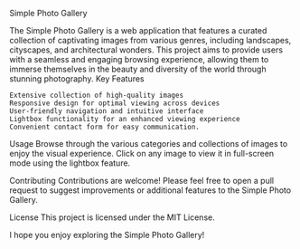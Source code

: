 Simple Photo Gallery

The Simple Photo Gallery is a web application that features a curated collection of captivating images from various genres, including landscapes, cityscapes, and architectural wonders. This project aims to provide users with a seamless and engaging browsing experience, allowing them to immerse themselves in the beauty and diversity of the world through stunning photography.
Key Features

    Extensive collection of high-quality images
    Responsive design for optimal viewing across devices
    User-friendly navigation and intuitive interface
    Lightbox functionality for an enhanced viewing experience
    Convenient contact form for easy communication.

Usage
Browse through the various categories and collections of images to enjoy the visual experience. Click on any image to view it in full-screen mode using the lightbox feature.

Contributing
Contributions are welcome! Please feel free to open a pull request to suggest improvements or additional features to the Simple Photo Gallery.

License
This project is licensed under the MIT License.


I hope you enjoy exploring the Simple Photo Gallery!
